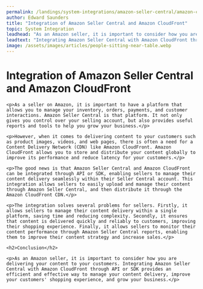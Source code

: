 ```yaml
---
permalink: /landings/system-integrations/amazon-seller-central/amazon-cloudfront
author: Edward Saunders
title: "Integration of Amazon Seller Central and Amazon CloudFront"
topic: System Integration
leadhead: "As an Amazon seller, it is important to consider how you are delivering your content to your customers"
leadtext: "Integrating Amazon Seller Central with Amazon CloudFront through API or SDK provides an efficient and effective way to manage your content delivery, improve your customers' shopping experience, and grow your business."
image: /assets/images/articles/people-sitting-near-table.webp
---
```

<div class="arttext">
	<h1>Integration of Amazon Seller Central and Amazon CloudFront</h1>

	<p>As a seller on Amazon, it is important to have a platform that allows you to manage your inventory, orders, payments, and customer interactions. Amazon Seller Central is that platform. It not only gives you control over your selling account, but also provides useful reports and tools to help you grow your business.</p>

	<p>However, when it comes to delivering content to your customers such as product images, videos, and web pages, there is often a need for a Content Delivery Network (CDN) like Amazon CloudFront. Amazon CloudFront allows you to store and distribute your content globally to improve its performance and reduce latency for your customers.</p>

	<p>The good news is that Amazon Seller Central and Amazon CloudFront can be integrated through API or SDK, enabling sellers to manage their content delivery seamlessly within their Seller Central account. This integration allows sellers to easily upload and manage their content through Amazon Seller Central, and then distribute it through the Amazon CloudFront CDN.</p>

	<p>The integration solves several problems for sellers. Firstly, it allows sellers to manage their content delivery within a single platform, saving time and reducing complexity. Secondly, it ensures that content is delivered quickly and reliably to customers, improving their shopping experience. Finally, it allows sellers to monitor their content performance through Amazon Seller Central reports, enabling them to improve their content strategy and increase sales.</p>

	<h2>Conclusion</h2>

	<p>As an Amazon seller, it is important to consider how you are delivering your content to your customers. Integrating Amazon Seller Central with Amazon CloudFront through API or SDK provides an efficient and effective way to manage your content delivery, improve your customers' shopping experience, and grow your business.</p>

</div>